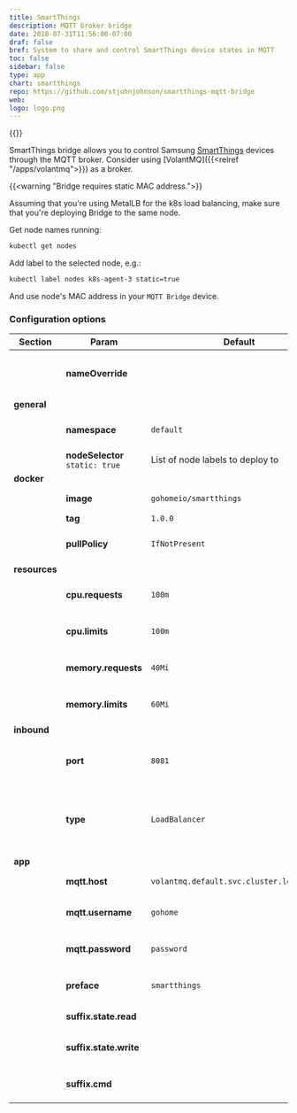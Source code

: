 ```yaml
---
title: SmartThings
description: MQTT broker bridge
date: 2018-07-31T11:56:00-07:00
draf: false
bref: System to share and control SmartThings device states in MQTT
toc: false
sidebar: false
type: app
chart: smartthings 
repo: https://github.com/stjohnjohnson/smartthings-mqtt-bridge
web:
logo: logo.png
---
```

{{<app>}}

SmartThings bridge allows you to control Samsung [SmartThings](https://www.smartthings.com) devices through the MQTT broker. Consider using [VolantMQ]({{<relref "/apps/volantmq">}}) as a broker. 

{{<warning "Bridge requires static MAC address.">}}

Assuming that you're using MetalLB for the k8s load balancing, make sure that you're deploying Bridge to the same node. 

Get node names running: 
```bash
kubectl get nodes
```

Add label to the selected node, e.g.: 
```bash
kubectl label nodes k8s-agent-3 static=true
```

And use node's MAC address in your `MQTT Bridge` device.

### Configuration options

| Section | Param | Default | Description |
|---------|-------|---------|-------------|
|| **nameOverride** || Use this to override name of the chart |
| **general** |
|| **namespace** | `default` | Namespace to install app into |
|| **nodeSelector** `static: true` | List of node labels to deploy to |
| **docker** |
|| **image** | `gohomeio/smartthings` | Image name | 
|| **tag** | `1.0.0` | Image tag | 
|| **pullPolicy** | `IfNotPresent` | When to pull an image |
| **resources** | 
|| **cpu.requests** | `100m` | CPU request for the bridge | 
|| **cpu.limits** | `100m` | CPU limit for the bridge | 
|| **memory.requests** | `40Mi` | Memory request for the bridge | 
|| **memory.limits** | `60Mi` | Memory limit for the bridge | 
| **inbound** |
|| **port** | `8081` | Bridge port, exposed through service | 
|| **type** | `LoadBalancer` | Type of exposed service. Defaults to load balancer |
| **app** |
|| **mqtt.host** | `volantmq.default.svc.cluster.local:1883` | MQTT broker host | 
|| **mqtt.username** | `gohome` | MQTT broker username |
|| **mqtt.password** | `password` | MQTT broker password |
|| **preface** | `smartthings` | MQTT topics preface |
|| **suffix.state.read** || MQTT state topic suffix |
|| **suffix.state.write** || MQTT set state topic suffix |
|| **suffix.cmd** || MQTT command topic suffix |
